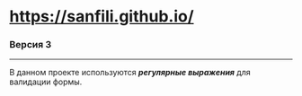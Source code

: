 # https://sanfili.github.io/

### Версия 3

___

В данном проекте используются _**регулярные выражения**_ для валидации формы.
